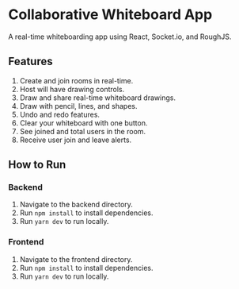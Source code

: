 # Collaborative Whiteboard App

A real-time whiteboarding app using React, Socket.io, and RoughJS.

## Features
1. Create and join rooms in real-time.
2. Host will have drawing controls.
3. Draw and share real-time whiteboard drawings.
4. Draw with pencil, lines, and shapes.
5. Undo and redo features.
6. Clear your whiteboard with one button.
7. See joined and total users in the room.
8. Receive user join and leave alerts.

## How to Run
### Backend
1. Navigate to the backend directory.
2. Run `npm install` to install dependencies.
3. Run `yarn dev` to run locally.

### Frontend
1. Navigate to the frontend directory.
2. Run `npm install` to install dependencies.
3. Run `yarn dev` to run locally.
